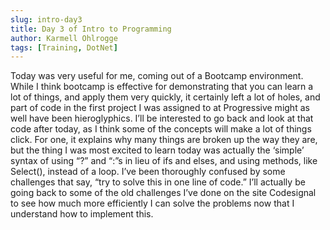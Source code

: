 ```yaml
---
slug: intro-day3
title: Day 3 of Intro to Programming
author: Karmell Ohlrogge
tags: [Training, DotNet]
---
```


Today was very useful for me, coming out of a Bootcamp environment. While I think bootcamp is effective for demonstrating that you can learn a lot of things, and apply them very quickly, it certainly left a lot of holes, and part of code in the first project I was assigned to at Progressive might as well have been hieroglyphics. I’ll be interested to go back and look at that code after today, as I think some of the concepts will make a lot of things click.
For one, it explains why many things are broken up the way they are, but the thing I was most excited to learn today was actually the ‘simple’ syntax of using “?” and “:”s in lieu of ifs and elses, and using methods, like Select(), instead of a loop. I’ve been thoroughly confused by some challenges that say, “try to solve this in one line of code.” I’ll actually be going back to some of the old challenges I’ve done on the site Codesignal to see how much more efficiently I can solve the problems now that I understand how to implement this.
